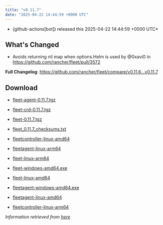 ```yaml
---
title: "v0.11.7"
date: "2025-04-22 14:44:59 +0000 UTC"
---
```



*  (github-actions[bot]) released this 2025-04-22 14:44:59 +0000 UTC*


## What's Changed
* Avoids returning nil map when options.Helm is used by @0xavi0 in https://github.com/rancher/fleet/pull/3572


**Full Changelog**: https://github.com/rancher/fleet/compare/v0.11.6...v0.11.7




## Download

* [fleet-agent-0.11.7.tgz](https://github.com/rancher/fleet/releases/download/v0.11.7/fleet-agent-0.11.7.tgz)

* [fleet-crd-0.11.7.tgz](https://github.com/rancher/fleet/releases/download/v0.11.7/fleet-crd-0.11.7.tgz)

* [fleet-0.11.7.tgz](https://github.com/rancher/fleet/releases/download/v0.11.7/fleet-0.11.7.tgz)

* [fleet_0.11.7_checksums.txt](https://github.com/rancher/fleet/releases/download/v0.11.7/fleet_0.11.7_checksums.txt)

* [fleetcontroller-linux-amd64](https://github.com/rancher/fleet/releases/download/v0.11.7/fleetcontroller-linux-amd64)

* [fleetagent-linux-arm64](https://github.com/rancher/fleet/releases/download/v0.11.7/fleetagent-linux-arm64)

* [fleet-linux-arm64](https://github.com/rancher/fleet/releases/download/v0.11.7/fleet-linux-arm64)

* [fleet-windows-amd64.exe](https://github.com/rancher/fleet/releases/download/v0.11.7/fleet-windows-amd64.exe)

* [fleet-linux-amd64](https://github.com/rancher/fleet/releases/download/v0.11.7/fleet-linux-amd64)

* [fleetagent-windows-amd64.exe](https://github.com/rancher/fleet/releases/download/v0.11.7/fleetagent-windows-amd64.exe)

* [fleetagent-linux-amd64](https://github.com/rancher/fleet/releases/download/v0.11.7/fleetagent-linux-amd64)

* [fleetcontroller-linux-arm64](https://github.com/rancher/fleet/releases/download/v0.11.7/fleetcontroller-linux-arm64)



*Information retrieved from [here](https://github.com/rancher/fleet/releases/tag/v0.11.7)*


